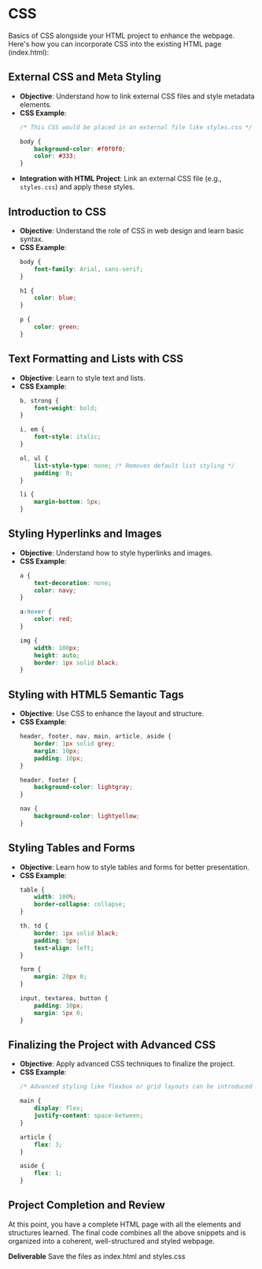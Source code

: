 # CSS

Basics of CSS alongside your HTML project to enhance the webpage. Here's how you can incorporate CSS into the existing HTML page (index.html):

## External CSS and Meta Styling
- **Objective**: Understand how to link external CSS files and style metadata elements.
- **CSS Example**:
  ```css
  /* This CSS would be placed in an external file like styles.css */

  body {
      background-color: #f0f0f0;
      color: #333;
  }
  ```
- **Integration with HTML Project**: Link an external CSS file (e.g., `styles.css`) and apply these styles.

## Introduction to CSS
- **Objective**: Understand the role of CSS in web design and learn basic syntax.
- **CSS Example**: 
  ```css
  body {
      font-family: Arial, sans-serif;
  }

  h1 {
      color: blue;
  }

  p {
      color: green;
  }
  ```

## Text Formatting and Lists with CSS
- **Objective**: Learn to style text and lists.
- **CSS Example**:
  ```css
  b, strong {
      font-weight: bold;
  }

  i, em {
      font-style: italic;
  }

  ol, ul {
      list-style-type: none; /* Removes default list styling */
      padding: 0;
  }

  li {
      margin-bottom: 5px;
  }
  ```

## Styling Hyperlinks and Images
- **Objective**: Understand how to style hyperlinks and images.
- **CSS Example**:
  ```css
  a {
      text-decoration: none;
      color: navy;
  }

  a:hover {
      color: red;
  }

  img {
      width: 100px;
      height: auto;
      border: 1px solid black;
  }
  ```

## Styling with HTML5 Semantic Tags
- **Objective**: Use CSS to enhance the layout and structure.
- **CSS Example**:
  ```css
  header, footer, nav, main, article, aside {
      border: 1px solid grey;
      margin: 10px;
      padding: 10px;
  }

  header, footer {
      background-color: lightgray;
  }

  nav {
      background-color: lightyellow;
  }
  ```

## Styling Tables and Forms
- **Objective**: Learn how to style tables and forms for better presentation.
- **CSS Example**:
  ```css
  table {
      width: 100%;
      border-collapse: collapse;
  }

  th, td {
      border: 1px solid black;
      padding: 5px;
      text-align: left;
  }

  form {
      margin: 20px 0;
  }

  input, textarea, button {
      padding: 10px;
      margin: 5px 0;
  }
  ```

## Finalizing the Project with Advanced CSS
- **Objective**: Apply advanced CSS techniques to finalize the project.
- **CSS Example**:
  ```css
  /* Advanced styling like flexbox or grid layouts can be introduced here */

  main {
      display: flex;
      justify-content: space-between;
  }

  article {
      flex: 3;
  }

  aside {
      flex: 1;
  }
  ```

## Project Completion and Review
At this point, you have a complete HTML page with all the elements and structures learned. The final code combines all the above snippets and is organized into a coherent, well-structured and styled webpage.

**Deliverable**
Save the files as index.html and styles.css